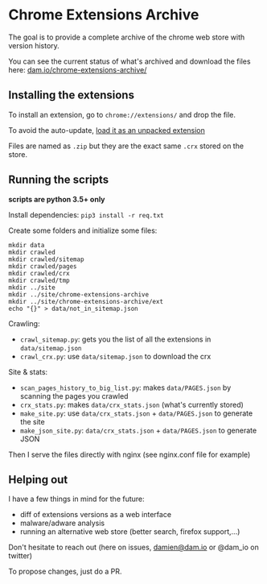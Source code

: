 
# Chrome Extensions Archive

The goal is to provide a complete archive of the chrome web store with version
history.

You can see the current status of what's archived and download the files here:
[dam.io/chrome-extensions-archive/](http://dam.io/chrome-extensions-archive/)


## Installing the extensions

To install an extension, go to `chrome://extensions/` and drop the file.

To avoid the auto-update, [load it as an unpacked extension](http://stackoverflow.com/a/24577660/1075195)

Files are named as `.zip` but they are the exact same `.crx` stored on the store.

## Running the scripts

**scripts are python 3.5+ only**

Install dependencies: `pip3 install -r req.txt`

Create some folders and initialize some files:

```
mkdir data
mkdir crawled
mkdir crawled/sitemap
mkdir crawled/pages
mkdir crawled/crx
mkdir crawled/tmp
mkdir ../site
mkdir ../site/chrome-extensions-archive
mkdir ../site/chrome-extensions-archive/ext
echo "{}" > data/not_in_sitemap.json
```

Crawling:

- `crawl_sitemap.py`: gets you the list of all the extensions in `data/sitemap.json`
- `crawl_crx.py`: use `data/sitemap.json` to download the crx

Site & stats:

- `scan_pages_history_to_big_list.py`: makes `data/PAGES.json` by scanning the pages
you crawled
- `crx_stats.py`: makes `data/crx_stats.json` (what's currently stored)
- `make_site.py`: use `data/crx_stats.json` + `data/PAGES.json` to generate the site
- `make_json_site.py`: `data/crx_stats.json` + `data/PAGES.json` to generate JSON

Then I serve the files directly with nginx (see nginx.conf file for example)

## Helping out

I have a few things in mind for the future:

- diff of extensions versions as a web interface
- malware/adware analysis
- running an alternative web store (better search, firefox support,...)

Don't hesitate to reach out (here on issues, damien@dam.io or @dam_io on twitter)

To propose changes, just do a PR.

